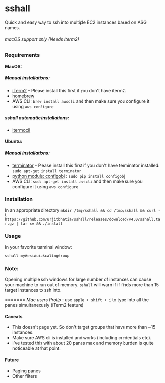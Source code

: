 # sshall
Quick and easy way to ssh into multiple EC2 instances based on ASG names.

###### *macOS support only (Needs iterm2)*

### Requirements

#### MacOS:
##### Manual installations:
- [iTerm2](https://iterm2.com/downloads.html) - Please install this first if you don't have iterm2.
- [homebrew](https://brew.sh/)
- AWS CLI:  `brew install awscli` and then make sure you configure it using `aws configure`

##### sshall automatic installations:
- [itermocil](https://github.com/TomAnthony/itermocil)

#### Ubuntu:
##### Manual installations:
- [terminator](https://apps.ubuntu.com/cat/applications/precise/terminator/) - Please install this first if you don't have terminator installed: `sudo apt-get install terminator`
- [python module: configobj](http://configobj.readthedocs.io/en/latest/configobj.html) : `sudo pip install configobj`
- AWS CLI:  `sudo apt-get install awscli` and then make sure you configure it using `aws configure`

### Installation
In an appropriate directory
`mkdir /tmp/sshall && cd /tmp/sshall && curl -L https://github.com/urjitbhatia/sshall/releases/download/v4.0/sshall.tar.gz | tar xv && ./install`

### Usage
In your favorite terminal window:

```bash
sshall myBestAutoScalingGroup
```

### Note:
Opening multiple ssh windows for large number of instances can cause your machine to run out of memory. `sshall` will warn if if finds more than 15 target instances to ssh into.

=======
*Mac users Protip* : use `apple + shift + i` to type into all the panes simultaneously (iTerm2 feature)

#### Caveats

- This doesn't page yet. So don't target groups that have more than ~15 instances.
- Make sure AWS cli is installed and works (including credentials etc).
- I've tested this with about 20 panes max and memory burden is quite noticeable at that point.

#### Future

- Paging panes
- Other filters
